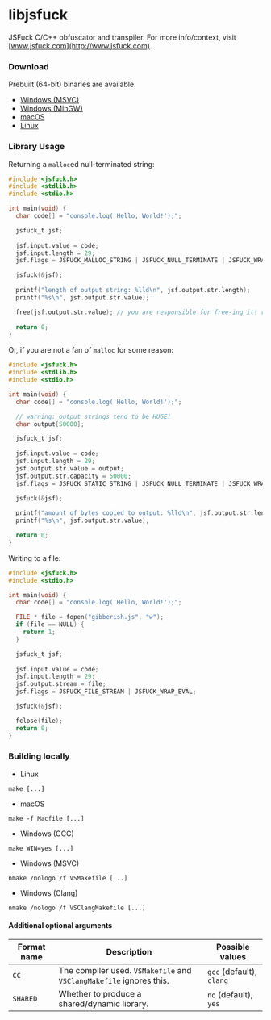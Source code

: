 # libjsfuck
JSFuck C/C++ obfuscator and transpiler. For more info/context, visit [www.jsfuck.com](http://www.jsfuck.com).

### Download

Prebuilt (64-bit) binaries are available.

- [Windows (MSVC)](https://github.com/vierofernando/libjsfuck/releases/download/v1.0.0/libjsfuck-windows-msvc.zip)
- [Windows (MinGW)](https://github.com/vierofernando/libjsfuck/releases/download/v1.0.0/libjsfuck-windows-mingw.zip)
- [macOS](https://github.com/vierofernando/libjsfuck/releases/download/v1.0.0/libjsfuck-macos.zip)
- [Linux](https://github.com/vierofernando/libjsfuck/releases/download/v1.0.0/libjsfuck-linux.zip)

### Library Usage

Returning a `malloc`ed null-terminated string:

```c
#include <jsfuck.h>
#include <stdlib.h>
#include <stdio.h>

int main(void) {
  char code[] = "console.log('Hello, World!');";

  jsfuck_t jsf;
  
  jsf.input.value = code;
  jsf.input.length = 29;
  jsf.flags = JSFUCK_MALLOC_STRING | JSFUCK_NULL_TERMINATE | JSFUCK_WRAP_EVAL;

  jsfuck(&jsf);
  
  printf("length of output string: %lld\n", jsf.output.str.length);
  printf("%s\n", jsf.output.str.value);

  free(jsf.output.str.value); // you are responsible for free-ing it! remember!
  
  return 0;
}
```

Or, if you are not a fan of `malloc` for some reason:

```c
#include <jsfuck.h>
#include <stdlib.h>
#include <stdio.h>

int main(void) {
  char code[] = "console.log('Hello, World!');";

  // warning: output strings tend to be HUGE!
  char output[50000];

  jsfuck_t jsf;
  
  jsf.input.value = code;
  jsf.input.length = 29;
  jsf.output.str.value = output;
  jsf.output.str.capacity = 50000;
  jsf.flags = JSFUCK_STATIC_STRING | JSFUCK_NULL_TERMINATE | JSFUCK_WRAP_EVAL;

  jsfuck(&jsf);
  
  printf("amount of bytes copied to output: %lld\n", jsf.output.str.length);
  printf("%s\n", jsf.output.str.value);

  return 0;
}
```

Writing to a file:

```c
#include <jsfuck.h>
#include <stdio.h>

int main(void) {
  char code[] = "console.log('Hello, World!');";

  FILE * file = fopen("gibberish.js", "w");
  if (file == NULL) {
    return 1;
  }

  jsfuck_t jsf;
  
  jsf.input.value = code;
  jsf.input.length = 29;
  jsf.output.stream = file;
  jsf.flags = JSFUCK_FILE_STREAM | JSFUCK_WRAP_EVAL;

  jsfuck(&jsf);

  fclose(file);
  return 0;
}
```

### Building locally

- Linux
```
make [...]
```
- macOS
```
make -f Macfile [...]
```
- Windows (GCC)
```
make WIN=yes [...]
```
- Windows (MSVC)
```
nmake /nologo /f VSMakefile [...]
```
- Windows (Clang)
```
nmake /nologo /f VSClangMakefile [...]
```

#### Additional optional arguments

| Format name | Description | Possible values |
|----|----|----|
| `CC` | The compiler used. `VSMakefile` and `VSClangMakefile` ignores this. | `gcc` (default), `clang` |
| `SHARED` | Whether to produce a shared/dynamic library. | `no` (default), `yes` |
